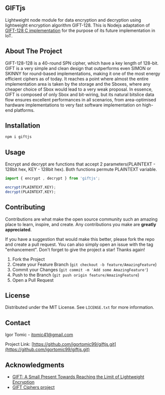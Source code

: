 ## GIFTjs

Lightweight node module for data encryption and decryption using lightweight encryption algorithm GIFT-128.
This is Nodejs adaptation of [GIFT-128 C implementation](https://github.com/giftcipher/gift) for the purpose of its future implementation in IoT.

<!-- ABOUT THE PROJECT -->
## About The Project

GIFT-128-128 is a 40-round SPN cipher, which have a key length of 128-bit.
GIFT is a very simple and clean design that outperforms even SIMON or SKINNY for round-based implementations, making it one of the most
energy efficient ciphers as of today. It reaches a point where almost
the entire implementation area is taken by the storage and the Sboxes,
where any cheaper choice of Sbox would lead to a very weak proposal.
In essence, GIFT is composed of only Sbox and bit-wiring, but its natural
bitslice data flow ensures excellent performances in all scenarios, from
area-optimised hardware implementations to very fast software implementation on high-end platforms.

## Installation

   ```sh
   npm i giftjs
   ```
   
## Usage

Encrypt and decrypt are functions that accept 2 parameters(PLAINTEXT - 128bit hex, KEY - 128bit hex).
Both functions permute PLAINTEXT variable.
```js
import { encrypt , decrypt } from 'giftjs';

encrypt(PLAINTEXT,KEY);
decrypt(PLAINTEXT,KEY);

```


<!-- CONTRIBUTING -->
## Contributing

Contributions are what make the open source community such an amazing place to learn, inspire, and create. Any contributions you make are **greatly appreciated**.

If you have a suggestion that would make this better, please fork the repo and create a pull request. You can also simply open an issue with the tag "enhancement".
Don't forget to give the project a star! Thanks again!

1. Fork the Project
2. Create your Feature Branch (`git checkout -b feature/AmazingFeature`)
3. Commit your Changes (`git commit -m 'Add some AmazingFeature'`)
4. Push to the Branch (`git push origin feature/AmazingFeature`)
5. Open a Pull Request

<!-- LICENSE -->
## License

Distributed under the MIT License. See `LICENSE.txt` for more information.

<!-- CONTACT -->
## Contact

Igor Tomic - itomic41@gmail.com

Project Link: [https://github.com/igortomic99/giftjs.git](https://github.com/igortomic99/giftjs.git)

<!-- ACKNOWLEDGMENTS -->
## Acknowledgments

* [GIFT: A Small Present
Towards Reaching the Limit of Lightweight Encryption](https://eprint.iacr.org/2017/622.pdf)
* [GIFT Ciphers project](https://giftcipher.github.io/gift/)
